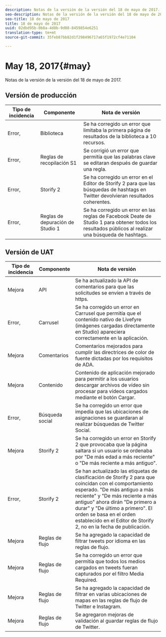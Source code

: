 ```yaml
---
description: Notas de la versión de la versión del 18 de mayo de 2017.
seo-description: Notas de la versión de la versión del 18 de mayo de 2017.
seo-title: 18 de mayo de 2017
title: 18 de mayo de 2017
uuid: 02dbd95b-0b8a-4d8b-9d08-8459854e6251
translation-type: tm+mt
source-git-commit: 35feb87bb82d1f298496717a65f1972cf4e71104

---
```



# May 18, 2017{#may}

Notas de la versión de la versión del 18 de mayo de 2017.

## Versión de producción

| **Tipo de incidencia** | **Componente** | **Nota de versión** |
|---|---|---|
| Error, | Biblioteca | Se ha corregido un error que limitaba la primera página de resultados de la biblioteca a 10 recursos. |
| Error, | Reglas de recopilación S1 | Se corrigió un error que permitía que las palabras clave se editaran después de guardar una regla. |
| Error, | Storify 2 | Se ha corregido un error en el Editor de Storify 2 para que las búsquedas de hashtags en Twitter devolvieran resultados coherentes. |
| Error, | Reglas de depuración de Studio 1 | Se ha corregido un error en las reglas de Facebook Deate de Studio 1 para obtener todos los resultados públicos al realizar una búsqueda de hashtags. |

## Versión de UAT

| **Tipo de incidencia** | **Componente** | **Nota de versión** |
|---|---|---|
| Mejora | API | Se ha actualizado la API de comentarios para que las solicitudes se envíen a través de https. |
| Error, | Carrusel | Se ha corregido un error en Carrusel que permitía que el contenido nativo de Livefyre (imágenes cargadas directamente en Studio) apareciera correctamente en la aplicación. |
| Mejora | Comentarios | Comentarios mejorados para cumplir las directrices de color de fuente dictadas por los requisitos de ADA. |
| Mejora | Contenido | Contenido de aplicación mejorado para permitir a los usuarios descargar archivos de vídeo sin procesar para vídeos cargados mediante el botón Cargar. |
| Error, | Búsqueda social | Se ha corregido un error que impedía que las ubicaciones de asignaciones se guardaran al realizar búsquedas de Twitter Social. |
| Mejora | Storify 2 | Se ha corregido un error en Storify 2 que provocaba que la página saltara si un usuario se ordenaba por "De más edad a más reciente" o "De más reciente a más antiguo". |
| Error, | Storify 2 | Se han actualizado las etiquetas de clasificación de Storify 2 para que coincidan con el comportamiento esperado. "De más antiguo a más reciente" y "De más reciente a más antiguo" ahora dirán "De primero a durar" y "De último a primero". El orden se basa en el orden establecido en el Editor de Storify 2, no en la fecha de publicación. |
| Mejora | Reglas de flujo | Se ha agregado la capacidad de filtrar tweets por idioma en las reglas de flujo. |
| Mejora | Reglas de flujo | Se ha corregido un error que permitía que todos los medios cargados en tweets fueran capturados por el filtro Media Required. |
| Mejora | Reglas de flujo | Se ha agregado la capacidad de filtrar en varias ubicaciones de mapas en las reglas de flujo de Twitter e Instagram. |
| Mejora | Reglas de flujo | Se agregaron mejoras de validación al guardar reglas de flujo de Twitter. |

